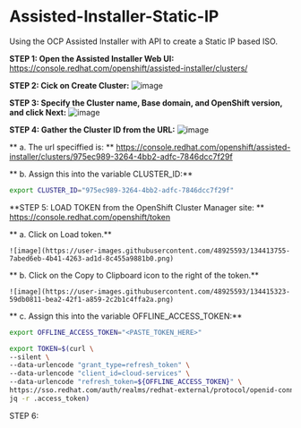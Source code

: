 # Assisted-Installer-Static-IP
Using the OCP Assisted Installer with API to create a Static IP based ISO.


**STEP 1: Open the Assisted Installer Web UI:**
  https://console.redhat.com/openshift/assisted-installer/clusters/


**STEP 2: Cick on Create Cluster:**
  ![image](https://user-images.githubusercontent.com/48925593/134395134-1665ad54-7c20-4251-a436-9efedb0fe764.png)


**STEP 3: Specify the Cluster name, Base domain, and OpenShift version, and click Next:**
  ![image](https://user-images.githubusercontent.com/48925593/134395722-86f875ad-016a-4d2c-92d0-222dc1a2b091.png)


**STEP 4: Gather the Cluster ID from the URL:**
  ![image](https://user-images.githubusercontent.com/48925593/134409953-25f6086c-a016-4de4-94cf-10d79e8d5d76.png)

**    a. The url speciffied is: **
https://console.redhat.com/openshift/assisted-installer/clusters/975ec989-3264-4bb2-adfc-7846dcc7f29f

**    b. Assign this into the variable CLUSTER_ID:**

  ```bash
  export CLUSTER_ID="975ec989-3264-4bb2-adfc-7846dcc7f29f"
  ```

**STEP 5: LOAD TOKEN from the OpenShift Cluster Manager site: **
  https://console.redhat.com/openshift/token

**  a. Click on Load token.**

    ![image](https://user-images.githubusercontent.com/48925593/134413755-7abed6eb-4b41-4263-ad1d-8c455a9881b0.png)

**  b. Click on the Copy to Clipboard icon to the right of the token.**

    ![image](https://user-images.githubusercontent.com/48925593/134415323-59db0811-bea2-42f1-a859-2c2b1c4ffa2a.png)

**  c. Assign this into the variable OFFLINE_ACCESS_TOKEN:**

   ```bash
   export OFFLINE_ACCESS_TOKEN="<PASTE_TOKEN_HERE>"

   export TOKEN=$(curl \
   --silent \
   --data-urlencode "grant_type=refresh_token" \
   --data-urlencode "client_id=cloud-services" \
   --data-urlencode "refresh_token=${OFFLINE_ACCESS_TOKEN}" \
   https://sso.redhat.com/auth/realms/redhat-external/protocol/openid-connect/token | \
   jq -r .access_token)
   ```

STEP 6: 
